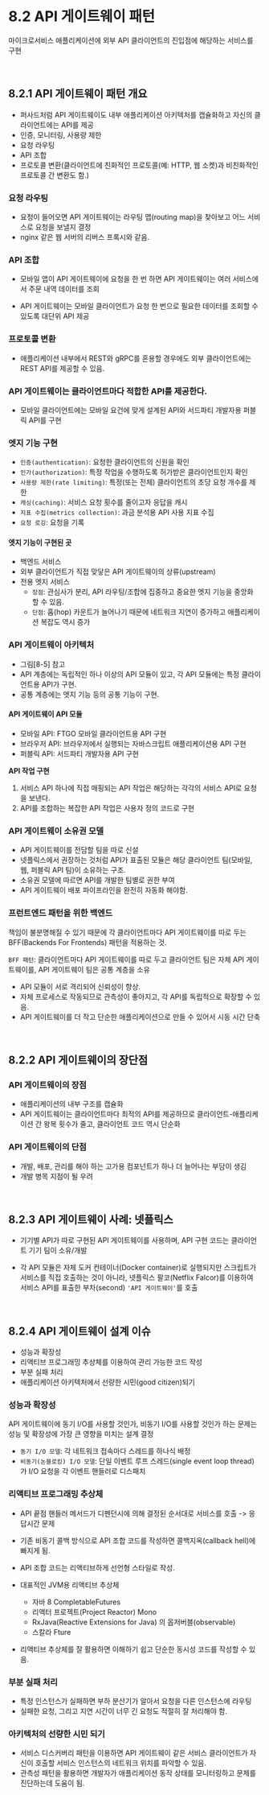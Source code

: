 # 8.2 API 게이트웨이 패턴

마이크로서비스 애플리케이션에 외부 API 클라이언트의 진입점에 해당하는 서비스를 구현

<br />

## 8.2.1 API 게이트웨이 패턴 개요

-   퍼사드처럼 API 게이트웨이도 내부 애플리케이션 아키텍처를 캡슐화하고 자신의 클라이언트에는 API를 제공
-   인증, 모니터링, 사용량 제한
-   요청 라우팅
-   API 조합
-   프로토콜 변환(클라이언트에 친화적인 프로토콜(예: HTTP, 웹 소켓)과 비친화적인 프로토콜 간 변환도 함.)

### 요청 라우팅

-   요청이 들어오면 API 게이트웨이는 라우팅 맵(routing map)을 찾아보고 어느 서비스로 요청을 보낼지 결정
-   nginx 같은 웹 서버의 리버스 프록시와 같음.

### API 조합

-   모바일 앱이 API 게이트웨이에 요청을 한 번 하면 API 게이트웨이는 여러 서비스에서 주문 내역 데이터를 조회

-   API 게이트웨이는 모바일 클라이언트가 요청 한 번으로 필요한 데이터를 조회할 수 있도록 대단위 API 제공

### 프로토콜 변환

-   애플리케이션 내부에서 REST와 gRPC를 혼용할 경우에도 외부 클라이언트에는 REST API를 제공할 수 있음.

### API 게이트웨이는 클라이언트마다 적합한 API를 제공한다.

-   모바일 클라이언트에는 모바일 요건에 맞게 설계된 API와 서드파티 개발자용 퍼블릭 API를 구현

### 엣지 기능 구현

-   `인증(authentication)`: 요청한 클라이언트의 신원을 확인
-   `인가(authorization)`: 특정 작업을 수행하도록 허가받은 클라이언트인지 확인
-   `사용량 제한(rate limiting)`: 특정(또는 전체) 클라이언트의 초당 요청 개수를 제한
-   `캐싱(caching)`: 서비스 요청 횟수를 줄이고자 응답을 캐시
-   `지표 수집(metrics collection)`: 과금 분석용 API 사용 지표 수집
-   `요청 로깅`: 요청을 기록

#### 엣지 기능이 구현된 곳

-   백엔드 서비스
-   외부 클라이언트가 직접 맞닿은 API 게이트웨이의 상류(upstream)
-   전용 엣지 서비스
    -   `장점`: 관심사가 분리, API 라우팅/조합에 집중하고 중요한 엣지 기능을 중앙화 할 수 있음.
    -   `단점`: 홉(hop) 카운트가 늘어나기 때문에 네트워크 지연이 증가하고 애플리케이션 복잡도 역시 증가

### API 게이트웨이 아키텍처

-   그림[8-5] 참고
-   API 계층에는 독립적인 하나 이상의 API 모듈이 있고, 각 API 모듈에는 특정 클라이언트용 API가 구현.
-   공통 계층에는 엣지 기능 등의 공통 기능이 구현.

#### API 게이트웨이 API 모듈

-   모바일 API: FTGO 모바일 클라이언트용 API 구현
-   브라우저 API: 브라우저에서 실행되는 자바스크립트 애플리케이션용 API 구현
-   퍼블릭 API: 서드파티 개발자용 API 구현

<b> API 작업 구현 </b>

1. 서비스 API 하나에 직접 매핑되는 API 작업은 해당하는 각각의 서비스 API로 요청을 보낸다.
2. API를 조합하는 복잡한 API 작업은 사용자 정의 코드로 구현

### API 게이트웨이 소유권 모델

-   API 게이트웨이를 전담할 팀을 따로 신설
-   넷플릭스에서 권장하는 것처럼 API가 표출된 모듈은 해당 클라이언트 팀(모바일, 웹, 퍼블릭 API 팀)이 소유하는 구조.
-   소유권 모델에 따르면 API를 개발한 팀별로 권한 부여
-   API 게이트웨이 배포 파이프라인을 완전히 자동화 해야함.

### 프런트엔드 패턴을 위한 백엔드

책임이 불분명해질 수 있기 때문에 각 클라이언트마다 API 게이트웨이를 따로 두는 BFF(Backends For Frontends) 패턴을 적용하는 것.

`BFF 패턴`: 클라이언트마다 API 게이트웨이를 따로 두고 클라이언트 팀은 자체 API 게이트웨이를, API 게이트웨이 팀은 공통 계층을 소유

-   API 모듈이 서로 격리되어 신뢰성이 향상.
-   자체 프로세스로 작동되므로 관측성이 좋아지고, 각 API를 독립적으로 확장할 수 있음.
-   API 게이트웨이를 더 작고 단순한 애플리케이션으로 만들 수 있어서 시동 시간 단축

<br />

## 8.2.2 API 게이트웨이의 장단점

### API 게이트웨이의 장점

-   애플리케이션의 내부 구조를 캡슐화
-   API 게이트웨이는 클라이언트마다 최적의 API를 제공하므로 클라이언트-애플리케이션 간 왕복 횟수가 줄고, 클라이언트 코드 역시 단순화

### API 게이트웨이의 단점

-   개발, 배포, 관리를 해야 하는 고가용 컴포넌트가 하나 더 늘어나는 부담이 생김
-   개발 병목 지점이 될 우려

<br />

## 8.2.3 API 게이트웨이 사례: 넷플릭스

-   기기별 API가 따로 구현된 API 게이트웨이를 사용하며, API 구현 코드는 클라이언트 기기 팀이 소유/개발

-   각 API 모듈은 자체 도커 컨테이너(Docker container)로 실행되지만 스크립트가 서비스를 직접 호출하는 것이 아니라, 넷플릭스 팔코(Netflix Falcor)를 이용하여 서비스 API를 표출한 부차(second) `'API 게이트웨이'`를 호출

<br />

## 8.2.4 API 게이트웨이 설계 이슈

-   성능과 확장성
-   리액티브 프로그래밍 추상체를 이용하여 관리 가능한 코드 작성
-   부분 실패 처리
-   애플리케이션 아키텍처에서 선량한 시민(good citizen)되기

### 성능과 확장성

API 게이트웨이에 동기 I/O를 사용할 것인가, 비동기 I/O를 사용할 것인가 하는 문제는 성능 및 확장성에 가장 큰 영향을 미치는 설계 결정

-   `동기 I/O 모델`: 각 네트워크 접속마다 스레드를 하나식 배정
-   `비동기(논블로킹) I/O 모델`: 단일 이벤트 루프 스레드(single event loop thread) 가 I/O 요청을 각 이벤트 핸들러로 디스패치

### 리액티브 프로그래밍 추상체

-   API 끝점 핸들러 메서드가 디펜던시에 의해 결정된 순서대로 서비스를 호출 -> 응답시간 문제

-   기존 비동기 콜백 방식으로 API 조합 코드를 작성하면 콜백지옥(callback hell)에 빠지게 됨.

-   API 조합 코드는 리액티브하게 선언형 스타일로 작성.
-   대표적인 JVM용 리액티브 추상체

    -   자바 8 CompletableFutures
    -   리액터 프로젝트(Project Reactor) Mono
    -   RxJava(Reactive Extensions for Java) 의 옵저버블(observable)
    -   스칼라 Fture

-   리액티브 추상체를 잘 활용하면 이해하기 쉽고 단순한 동시성 코드를 작성할 수 있음.

### 부분 실패 처리

-   특정 인스턴스가 실패하면 부하 분산기가 알아서 요청을 다른 인스턴스에 라우팅
-   실패한 요청, 그리고 지연 시간이 너무 긴 요청도 적절히 잘 처리해야 함.

### 아키텍처의 선량한 시민 되기

-   서비스 디스커버리 패턴을 이용하면 API 게이트웨이 같은 서비스 클라이언트가 자신이 호출할 서비스 인스턴스의 네트워크 위치를 파악할 수 있음.
-   관측성 패턴을 활용하면 개발자가 애플리케이션 동작 상태를 모니터링하고 문제를 진단하는데 도움이 됨.
